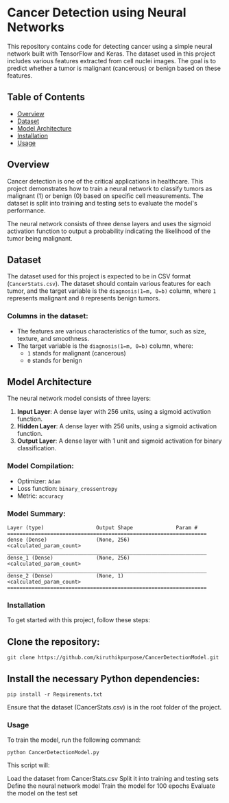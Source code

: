 # Cancer Detection using Neural Networks

This repository contains code for detecting cancer using a simple neural network built with TensorFlow and Keras. The dataset used in this project includes various features extracted from cell nuclei images. The goal is to predict whether a tumor is malignant (cancerous) or benign based on these features.

## Table of Contents
- [Overview](#overview)
- [Dataset](#dataset)
- [Model Architecture](#model-architecture)
- [Installation](#installation)
- [Usage](#usage)

## Overview
Cancer detection is one of the critical applications in healthcare. This project demonstrates how to train a neural network to classify tumors as malignant (1) or benign (0) based on specific cell measurements. The dataset is split into training and testing sets to evaluate the model's performance. 

The neural network consists of three dense layers and uses the sigmoid activation function to output a probability indicating the likelihood of the tumor being malignant.

## Dataset
The dataset used for this project is expected to be in CSV format (`CancerStats.csv`). The dataset should contain various features for each tumor, and the target variable is the `diagnosis(1=m, 0=b)` column, where `1` represents malignant and `0` represents benign tumors.

### Columns in the dataset:
- The features are various characteristics of the tumor, such as size, texture, and smoothness.
- The target variable is the `diagnosis(1=m, 0=b)` column, where:
  - `1` stands for malignant (cancerous)
  - `0` stands for benign

## Model Architecture
The neural network model consists of three layers:
1. **Input Layer**: A dense layer with 256 units, using a sigmoid activation function.
2. **Hidden Layer**: A dense layer with 256 units, using a sigmoid activation function.
3. **Output Layer**: A dense layer with 1 unit and sigmoid activation for binary classification.

### Model Compilation:
- Optimizer: `Adam`
- Loss function: `binary_crossentropy`
- Metric: `accuracy`

### Model Summary:
```plaintext
Layer (type)                 Output Shape              Param #
=================================================================
dense (Dense)                (None, 256)               <calculated_param_count>
_________________________________________________________________
dense_1 (Dense)              (None, 256)               <calculated_param_count>
_________________________________________________________________
dense_2 (Dense)              (None, 1)                 <calculated_param_count>
=================================================================
```

### Installation
To get started with this project, follow these steps:

## Clone the repository:
```
git clone https://github.com/kiruthikpurpose/CancerDetectionModel.git
```

## Install the necessary Python dependencies:

```
pip install -r Requirements.txt
```

Ensure that the dataset (CancerStats.csv) is in the root folder of the project.

### Usage

To train the model, run the following command:
```
python CancerDetectionModel.py
```

This script will:

Load the dataset from CancerStats.csv
Split it into training and testing sets
Define the neural network model
Train the model for 100 epochs
Evaluate the model on the test set

